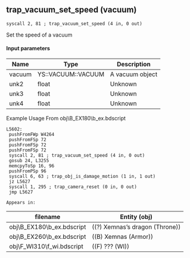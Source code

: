 ## trap_vacuum_set_speed (vacuum)

`syscall 2, 81 ; trap_vacuum_set_speed (4 in, 0 out)`

Set the speed of a vacuum

#### Input parameters
| Name | Type | Description
|------|------|------------
| vacuum   | YS::VACUUM::VACUUM   | A vacuum object
| unk2   | float   | Unknown
| unk3   | float   | Unknown
| unk4   | float   | Unknown


Example Usage From obj\B_EX180\b_ex.bdscript
```plaintext
L5602:
 pushFromFWp W4264
 pushFromFSp 72
 pushFromFSp 72
 pushFromFSp 72
 syscall 2, 81 ; trap_vacuum_set_speed (4 in, 0 out)
 gosub 24, L3255
 memcpyToSp 16, 96
 pushFromPSp 96
 syscall 6, 63 ; trap_obj_is_damage_motion (1 in, 1 out)
 jz L5627
 syscall 1, 295 ; trap_camera_reset (0 in, 0 out)
 jmp L5627
```





	Appears in:
| filename | Entity (obj)
|----------|-------------
| obj\B_EX180\b_ex.bdscript       | ((?) Xemnas’s dragon (Throne))          
| obj\B_EX260\b_ex.bdscript       | ((B) Xemnas (Armor))          
| obj\F_WI310\f_wi.bdscript       | ((F) ??? (WI))          



